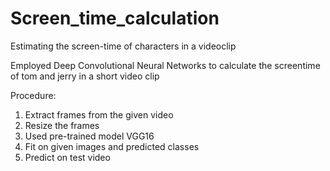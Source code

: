 # Screen_time_calculation
Estimating the screen-time of characters in a videoclip

Employed Deep Convolutional Neural Networks to calculate the screentime of tom and jerry in a short video clip

Procedure:
1. Extract frames from the given video
2. Resize the frames
3. Used pre-trained model VGG16
4. Fit on given images and predicted classes
5. Predict on test video
